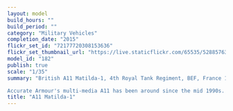 ```yaml
---
layout: model
build_hours: ""
build_period: ""
category: "Military Vehicles"
completion_date: "2015"
flickr_set_id: "72177720308153636"
flickr_set_thumbnail_url: "https://live.staticflickr.com/65535/52885763129_a69513843a_m.jpg"
model_id: "182"
publish: true
scale: "1/35"
summary: "British A11 Matilda-1, 4th Royal Tank Regiment, BEF, France 1940, 1/35 scale  [Built 2015]

Accurate Armour's multi-media A11 has been around since the mid 1990s. It was a challenging kit to build, not least because the solid resin hull was distorted in shape. Detail on the whitemetal parts was also a little soft. I also replaced the resin kit tracks with Modelkasten T-26 individual link plastic tracks. With the addition of two lovely BEF resin figures by Passion Models, the model looks the part."
title: "A11 Matilda-1"
---
```




